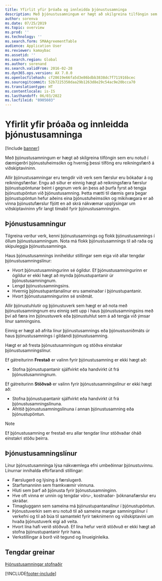 ```yaml
---
title: Yfirlit yfir þróaða og innleidda þjónustusamninga
description: Með þjónustusamningum er hægt að skilgreina tilföngin sem eru notuð í dæmigerðri þjónustuheimsókn og hvernig þessi tilföng eru reikningsfærð á viðskiptavininn.
author: sorenva
ms.date: 07/25/2019
ms.topic: overview
ms.prod: ''
ms.technology: ''
ms.search.form: SMAAgreementTable
audience: Application User
ms.reviewer: kamaybac
ms.assetid: ''
ms.search.region: Global
ms.author: sorenand
ms.search.validFrom: 2016-02-28
ms.dyn365.ops.version: AX 7.0.0
ms.openlocfilehash: cf28619e66fa5d3e86bdbb3838dc7f711916bcec
ms.sourcegitcommit: 52b7225350daa29b1263d8e29c54ac9e20bcca70
ms.translationtype: HT
ms.contentlocale: is-IS
ms.lasthandoff: 06/03/2022
ms.locfileid: "8905603"
---
```

# <a name="develop-and-establish-service-agreements-overview"></a>Yfirlit yfir þróaða og innleidda þjónustusamninga

[!include [banner](../includes/banner.md)]

Með þjónustusamningum er hægt að skilgreina tilföngin sem eru notuð í dæmigerðri þjónustuheimsókn og hvernig þessi tilföng eru reikningsfærð á viðskiptavininn.

Allir þjónustusamningar eru tengdir við verk sem færslur eru bókaðar á og reikningsfærðar. Engu að síður er einnig hægt að reikningsfæra færslur þjónustupöntunar beint í gegnum verk án þess að þurfa fyrst að tengja þjónustupöntun við þjónustusamning. Þetta mætti til dæmis gera þegar þjónustupöntun hefur aðeins eina þjónustuheimsókn og mikilvægara er að vinna þjónustufærslur fljótt en að skrá nákvæmar upplýsingar um viðskiptavininn yfir langt tímabil fyrir þjónustusamninginn.

## <a name="service-agreement"></a>Þjónustusamningur

Tilgreina verður verk, kenni þjónustusamnings og flokk þjónustusamnings í öllum þjónustusamningum. Nota má flokk þjónustusamnings til að raða og skipuleggja þjónustusamninga.

Haus þjónustusamnings inniheldur stillingar sem eiga við allar tengdar þjónustusamningslínur:

-  Hvort þjónustusamningurinn sé ógildur. Ef þjónustusamningurinn er ógildur er ekki hægt að mynda þjónustupantanir úr þjónustusamningnum.
-  Lengd þjónustusamningsins.
-  Hvernig þjónustupantanalínur eru sameinaðar í þjónustupantanir.
-  Hvort þjónustusamningurinn sé sniðmát.

Allir þjónustuhlutir og þjónustuverk sem hægt er að nota með þjónustusamningnum eru einnig sett upp í haus þjónustusamningsins með því að færa inn þjónustuverk eða þjónustuhlut sem á að tengja við ýmsar línur samningsins.

Einnig er hægt að afrita línur þjónustusamnings eða þjónustusniðmáts úr haus þjónustusamnings í gildandi þjónustusamning.

Hægt er að fresta þjónustusamningum og stöðva einstakar þjónustusamningslínur.

Ef gátreiturinn **Frestað** er valinn fyrir þjónustusamning er ekki hægt að:

-    Stofna þjónustupantanir sjálfvirkt eða handvirkt út frá þjónustusamningnum.

Ef gátreiturinn **Stöðvað** er valinn fyrir þjónustusamningslínur er ekki hægt að:

-    Stofna þjónustupantanir sjálfvirkt eða handvirkt út frá þjónustusamningslínuna.
-    Afritið þjónustusamningslínuna í annan þjónustusamning eða þjónustupöntun.


> [!NOTE]
> Ef þjónustusamning er frestað eru allar tengdar línur stöðvaðar óháð einstakri stöðu þeirra.

## <a name="service-agreement-lines"></a>Þjónustusamningslínur

Línur þjónustusamninga lýsa nákvæmlega efni umbeðinnar þjónustuvinnu. Línurnar innihalda eftirfarandi stillingar:

-  Færslugerð og lýsing á færslugerð.
-  Starfsmanninn sem framkvæmir vinnuna.
-  Hluti sem þarf að þjónusta fyrir þjónustusamninginn.
-  Hve oft vinna er unnin og tengdar vöru-, kostnaðar- þóknanafærslur eru skráðar.
-  Tímagluggann sem sameina má þjónustupantanalínur í þjónustupöntun.
-  Þjónustuverkin sem eru notuð til að sameina margar samningslínur í verkefni og til að búa til samantekt fyrir tæknimenn og viðskiptavini um hvaða þjónustuverk eigi að veita.
-  Hvort lína hafi verið stöðvuð. Ef lína hefur verið stöðvuð er ekki hægt að stofna þjónustupantanir fyrir hana.
-  Verkstillingar á borð við tegund og línueiginleika.

## <a name="related-articles"></a>Tengdar greinar

[Þjónustusamningar stofnaðir](create-service-agreements.md)


[!INCLUDE[footer-include](../../includes/footer-banner.md)]